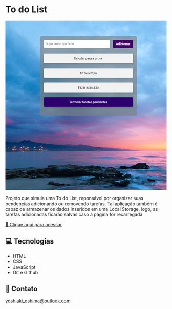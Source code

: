 # To do List

![preview](./.github/preview.png)

Projeto que simula uma To do List, reponsável por organizar suas pendencias adicionando ou removendo tarefas. Tal aplicação também é capaz de armazenar os dados inseridos em uma Local Storage, logo, as tarefas adicionadas ficarão salvas caso a página for recarregada

[ 🔗 Clique aqui para acessar ](https://rafaeloshima.github.io/To-do-List/)

## 💻 Tecnologias

- HTML
- CSS
- JavaScript
- Git e Github

## 📩 Contato

yoshiaki_oshima@outlook.com

